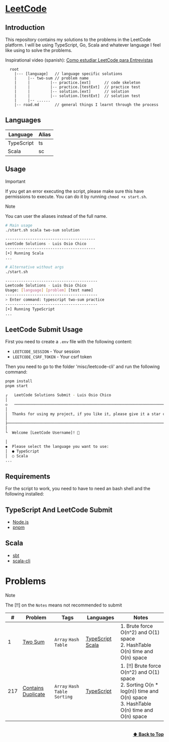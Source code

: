 # [LeetCode](https://leetcode.com/problemset/all/)

## Introduction

This repository contains my solutions to the problems in the LeetCode platform. I will be using TypeScript, Go, Scala and whatever language I feel like using to solve the problems.

Inspirational video (spanish): [Como estudiar LeetCode para Entrevistas](https://www.youtube.com/watch?v=se2FOhsBHEo)

```plain
  root
    |--- [language]   // language specific solutions
    |     |-- two-sum // problem name
    |     |         |-- practice.[ext]      // code skeleton
    |     |         |-- practice.[testExt]  // practice test
    |     |         |-- solution.[ext]      // solution
    |     |         |-- solution.[testExt]  // solution test
    |     |-- ......
    |-- road.md       // general things I learnt through the process

```

## Languages

| Language   | Alias |
| ---------- | ----- |
| TypeScript | ts    |
| Scala      | sc    |

## Usage

> [!IMPORTANT]
> If you get an error executing the script, please make sure this have permissions to execute.
> You can do it by running `chmod +x start.sh`.

> [!NOTE]
> You can user the aliases instead of the full name.

```bash
# Main usage
./start.sh scala two-sum solution

----------------------------------------
LeetCode Solutions - Luis Osio Chico
----------------------------------------
[+] Running Scala
...
```

```bash
# Alternative without args
./start.sh

-----------------------------------------
Leetcode Solutions - Luis Osio Chico
Usage: [language] [problem] [test name]
-----------------------------------------
> Enter command: typescript two-sum practice
-----------------------------------------
[+] Running TypeScript
...
```

## LeetCode Submit Usage

First you need to create a `.env` file with the following content:

- `LEETCODE_SESSION` - Your session
- `LEETCODE_CSRF_TOKEN` - Your csrf token

Then you need to go to the folder 'misc/leetcode-cli' and run the following command:

```bash
pnpm install
pnpm start

┌   LeetCode Solutions Submit - Luis Osio Chico
│
◇   ────────────────────────────────────────────────────────────────────────────────╮
│                                                                                   │
│  Thanks for using my project, if you like it, please give it a star on GitHub! ⭐  │
│                                                                                   │
├───────────────────────────────────────────────────────────────────────────────────╯
│
└  Welcome [LeetCode Username]! 👋

│
◆  Please select the language you want to use:
│  ● TypeScript
│  ○ Scala
...
```

## Requirements

For the script to work, you need to have to need an bash shell and the following installed:

## TypeScript And LeetCode Submit

- [Node.js](https://nodejs.org/en/)
- [pnpm](https://pnpm.io/)

## Scala

- [sbt](https://www.scala-sbt.org/)
- [scala-cli](https://scala-cli.virtuslab.org/)

# Problems

> [!NOTE]
> The [!!] on the `Notes` means not recommended to submit

| #   | Problem                                           | Tags                 | Languages                                               | Notes                                                                          |
| --- | ------------------------------------------------- | -------------------- | ------------------------------------------------------- | ------------------------------------------------------------------------------ |
| 1   | [Two Sum](https://leetcode.com/problems/two-sum/) | `Array` `Hash Table` | [TypeScript](typescript/two-sum) [Scala](scala/two-sum) | 1. Brute force O(n^2) and O(1) space<br/>2. HashTable O(n) time and O(n) space<br/> |
| 217 | [Contains Duplicate](https://leetcode.com/problems/contains-duplicate/) | `Array` `Hash Table` `Sorting` | [TypeScript](typescript/contains-duplicate) | 1. [!!] Brute force O(n^2) and O(1) space<br/>2. Sorting O(n * log(n)) time and O(n) space<br/>3. HashTable O(n) time and O(n) space |

<br/>
<div align="right">
    <b><a href="#algorithms">⬆️ Back to Top</a></b>
</div>
<br/>
